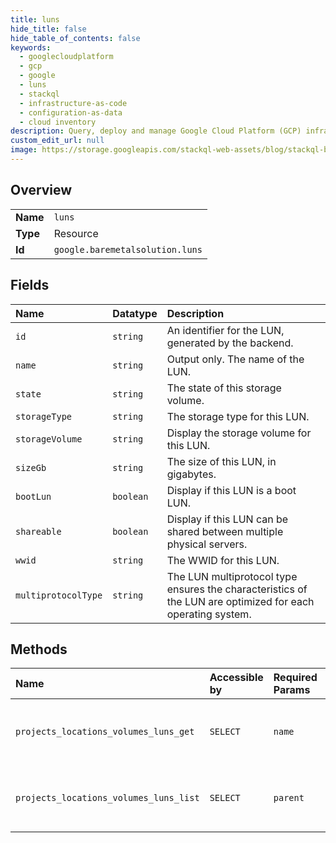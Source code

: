 ```yaml
---
title: luns
hide_title: false
hide_table_of_contents: false
keywords:
  - googlecloudplatform
  - gcp
  - google
  - luns
  - stackql
  - infrastructure-as-code
  - configuration-as-data
  - cloud inventory
description: Query, deploy and manage Google Cloud Platform (GCP) infrastructure and resources using SQL
custom_edit_url: null
image: https://storage.googleapis.com/stackql-web-assets/blog/stackql-blog-post-featured-image.png
---
```

  
    

## Overview
<table><tbody>
<tr><td><b>Name</b></td><td><code>luns</code></td></tr>
<tr><td><b>Type</b></td><td>Resource</td></tr>
<tr><td><b>Id</b></td><td><code>google.baremetalsolution.luns</code></td></tr>
</tbody></table>

## Fields
| Name | Datatype | Description |
|:-----|:---------|:------------|
| `id` | `string` | An identifier for the LUN, generated by the backend. |
| `name` | `string` | Output only. The name of the LUN. |
| `state` | `string` | The state of this storage volume. |
| `storageType` | `string` | The storage type for this LUN. |
| `storageVolume` | `string` | Display the storage volume for this LUN. |
| `sizeGb` | `string` | The size of this LUN, in gigabytes. |
| `bootLun` | `boolean` | Display if this LUN is a boot LUN. |
| `shareable` | `boolean` | Display if this LUN can be shared between multiple physical servers. |
| `wwid` | `string` | The WWID for this LUN. |
| `multiprotocolType` | `string` | The LUN multiprotocol type ensures the characteristics of the LUN are optimized for each operating system. |
## Methods
| Name | Accessible by | Required Params | Description |
|:-----|:--------------|:----------------|:------------|
| `projects_locations_volumes_luns_get` | `SELECT` | `name` | Get details of a single storage logical unit number(LUN). |
| `projects_locations_volumes_luns_list` | `SELECT` | `parent` | List storage volume luns for given storage volume. |
